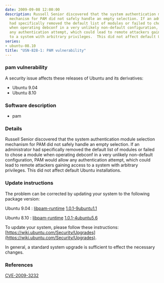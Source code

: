 ```yaml
---
date: 2009-09-08 12:00:00
description: Russell Senior discovered that the system authentication module selection
  mechanism for PAM did not safely handle an empty selection. If an administrator
  had specifically removed the default list of modules or failed to chose a module
  when operating debconf in a very unlikely non-default configuration, PAM would allow
  any authentication attempt, which could lead to remote attackers gaining access
  to a system with arbitrary privileges.  This did not affect default Ubuntu installations.
series:
- ubuntu-08.10
title: "USN-828-1: PAM vulnerability"
---
```


### pam vulnerability

A security issue affects these releases of Ubuntu and its derivatives:

* Ubuntu 9.04
* Ubuntu 8.10

### Software description

* pam 

### Details

Russell Senior discovered that the system authentication module selection mechanism for PAM did not safely handle an empty selection. If an administrator had specifically removed the default list of modules or failed to chose a module when operating debconf in a very unlikely non-default configuration, PAM would allow any authentication attempt, which could lead to remote attackers gaining access to a system with arbitrary privileges. This did not affect default Ubuntu installations. 

### Update instructions

The problem can be corrected by updating your system to the following package version:

Ubuntu 9.04
 : [libpam-runtime](https://launchpad.net/ubuntu/+source/pam) <span> [1.0.1-9ubuntu1.1](https://launchpad.net/ubuntu/+source/pam/1.0.1-9ubuntu1.1) </span> 

Ubuntu 8.10
 : [libpam-runtime](https://launchpad.net/ubuntu/+source/pam) <span> [1.0.1-4ubuntu5.6](https://launchpad.net/ubuntu/+source/pam/1.0.1-4ubuntu5.6) </span> 

To update your system, please follow these instructions: [https://wiki.ubuntu.com/Security/Upgrades](https://wiki.ubuntu.com/Security/Upgrades).

In general, a standard system upgrade is sufficient to effect the necessary changes. 

### References

 [CVE-2009-3232](http://people.ubuntu.com/~ubuntu-security/cve/CVE-2009-3232)
